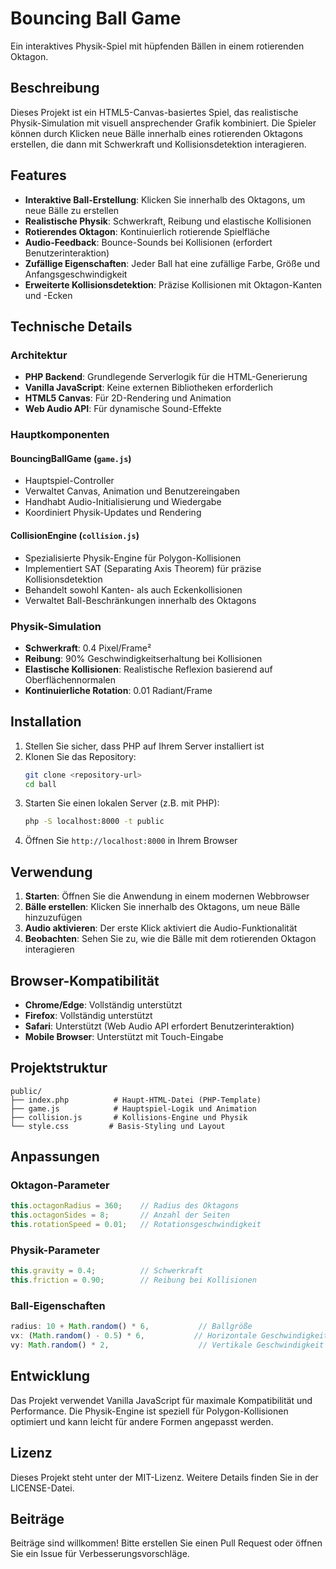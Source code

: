 # Bouncing Ball Game

Ein interaktives Physik-Spiel mit hüpfenden Bällen in einem rotierenden Oktagon.

## Beschreibung

Dieses Projekt ist ein HTML5-Canvas-basiertes Spiel, das realistische Physik-Simulation mit visuell ansprechender Grafik kombiniert. Die Spieler können durch Klicken neue Bälle innerhalb eines rotierenden Oktagons erstellen, die dann mit Schwerkraft und Kollisionsdetektion interagieren.

## Features

- **Interaktive Ball-Erstellung**: Klicken Sie innerhalb des Oktagons, um neue Bälle zu erstellen
- **Realistische Physik**: Schwerkraft, Reibung und elastische Kollisionen
- **Rotierendes Oktagon**: Kontinuierlich rotierende Spielfläche
- **Audio-Feedback**: Bounce-Sounds bei Kollisionen (erfordert Benutzerinteraktion)
- **Zufällige Eigenschaften**: Jeder Ball hat eine zufällige Farbe, Größe und Anfangsgeschwindigkeit
- **Erweiterte Kollisionsdetektion**: Präzise Kollisionen mit Oktagon-Kanten und -Ecken

## Technische Details

### Architektur
- **PHP Backend**: Grundlegende Serverlogik für die HTML-Generierung
- **Vanilla JavaScript**: Keine externen Bibliotheken erforderlich
- **HTML5 Canvas**: Für 2D-Rendering und Animation
- **Web Audio API**: Für dynamische Sound-Effekte

### Hauptkomponenten

#### BouncingBallGame (`game.js`)
- Hauptspiel-Controller
- Verwaltet Canvas, Animation und Benutzereingaben
- Handhabt Audio-Initialisierung und Wiedergabe
- Koordiniert Physik-Updates und Rendering

#### CollisionEngine (`collision.js`)
- Spezialisierte Physik-Engine für Polygon-Kollisionen
- Implementiert SAT (Separating Axis Theorem) für präzise Kollisionsdetektion
- Behandelt sowohl Kanten- als auch Eckenkollisionen
- Verwaltet Ball-Beschränkungen innerhalb des Oktagons

### Physik-Simulation
- **Schwerkraft**: 0.4 Pixel/Frame²
- **Reibung**: 90% Geschwindigkeitserhaltung bei Kollisionen
- **Elastische Kollisionen**: Realistische Reflexion basierend auf Oberflächennormalen
- **Kontinuierliche Rotation**: 0.01 Radiant/Frame

## Installation

1. Stellen Sie sicher, dass PHP auf Ihrem Server installiert ist
2. Klonen Sie das Repository:
   ```bash
   git clone <repository-url>
   cd ball
   ```
3. Starten Sie einen lokalen Server (z.B. mit PHP):
   ```bash
   php -S localhost:8000 -t public
   ```
4. Öffnen Sie `http://localhost:8000` in Ihrem Browser

## Verwendung

1. **Starten**: Öffnen Sie die Anwendung in einem modernen Webbrowser
2. **Bälle erstellen**: Klicken Sie innerhalb des Oktagons, um neue Bälle hinzuzufügen
3. **Audio aktivieren**: Der erste Klick aktiviert die Audio-Funktionalität
4. **Beobachten**: Sehen Sie zu, wie die Bälle mit dem rotierenden Oktagon interagieren

## Browser-Kompatibilität

- **Chrome/Edge**: Vollständig unterstützt
- **Firefox**: Vollständig unterstützt
- **Safari**: Unterstützt (Web Audio API erfordert Benutzerinteraktion)
- **Mobile Browser**: Unterstützt mit Touch-Eingabe

## Projektstruktur

```
public/
├── index.php          # Haupt-HTML-Datei (PHP-Template)
├── game.js            # Hauptspiel-Logik und Animation
├── collision.js       # Kollisions-Engine und Physik
└── style.css         # Basis-Styling und Layout
```

## Anpassungen

### Oktagon-Parameter
```javascript
this.octagonRadius = 360;    // Radius des Oktagons
this.octagonSides = 8;       // Anzahl der Seiten
this.rotationSpeed = 0.01;   // Rotationsgeschwindigkeit
```

### Physik-Parameter
```javascript
this.gravity = 0.4;          // Schwerkraft
this.friction = 0.90;        // Reibung bei Kollisionen
```

### Ball-Eigenschaften
```javascript
radius: 10 + Math.random() * 6,           // Ballgröße
vx: (Math.random() - 0.5) * 6,           // Horizontale Geschwindigkeit
vy: Math.random() * 2,                    // Vertikale Geschwindigkeit
```

## Entwicklung

Das Projekt verwendet Vanilla JavaScript für maximale Kompatibilität und Performance. Die Physik-Engine ist speziell für Polygon-Kollisionen optimiert und kann leicht für andere Formen angepasst werden.

## Lizenz

Dieses Projekt steht unter der MIT-Lizenz. Weitere Details finden Sie in der LICENSE-Datei.

## Beiträge

Beiträge sind willkommen! Bitte erstellen Sie einen Pull Request oder öffnen Sie ein Issue für Verbesserungsvorschläge.